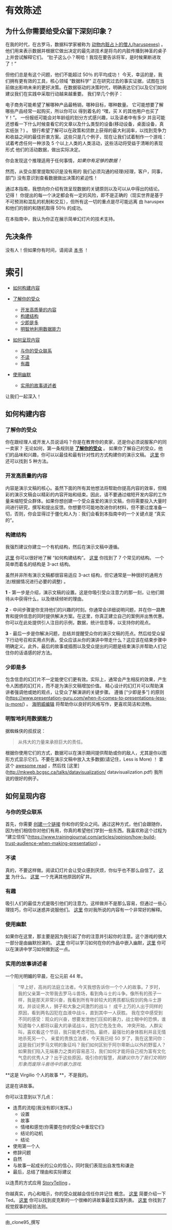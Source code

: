 # 有效陈述

## 为什么你需要给受众留下深刻印象？

在我的时代，在古罗马，数据科学家被称为 [动物内脏占卜的僧人(haruspexes)](https://en.wikipedia.org/wiki/Haruspex) 。
他们用来表示数据并根据它做出决定的最先进技术是将鸟的内脏传播到神圣的桌子上并尝试解释它们。
“肚子这么小？啊哈！我现在要告诉将军，是时候果断进攻了！”

但他们总是有这个问题，他们不能超过 50％ 的平均成功！
今天，幸运的是，我们拥有更有效的工具，核心领域 “数据科学” 正在研究过去的事实证据，试图在当前做出影响未来的更好决策。在数据驱动的决策时代，明确表达它们以及它们如何建议我们在实践中采取行动越来越重要。
我们举几个例子：

电子商务可能希望了解哪种产品最畅销，哪种目标，哪种数量。
它可能想要了解哪些产品经常一起购买，所以你可以
得到着名的 “嘿，买 X 的其他用户也买了 Y！”。
一份报纸可能会对年龄组的划分方式感兴趣，以及读者中有多少
并且可能还想看一下什么时候查看它的文章以及什么类型的设备(移动设备，桌面设备，真实纸张？) 。
银行希望了解可以在政策和贷款上获得的最大利润率，以找到竞争力和收益之间的最佳折衷方案。这些只是几个例子，现在让我们试着制作一个游戏：
试着考虑任何一种涉及 5 个以上人类的人类活动，这些活动将受益于清晰的表现形式
他们的活动数据，做出实际决定。

你会发现这个推理适用于任何事情，_如果你有足够的数据！_

然而，从受众那里提取知识是没有用的
我们必须沟通的经理(经理，客户，同事，部门)
没有意识到查看数据做出决策的紧迫性！

通过本指南，我想向你介绍有效呈现数据的关键原则以及可以从中得出的结论。 
记得！ 你提出的每一个决定都会有一定的风险，即不是正确的（现实世界是基于不可预测和混乱的机制和交互），但所有这一切的重点是尽可能远离 由 haruspex 和他们的弱的和随机取得 50％ 的成功。

在本指南中，我认为你正在展示简单幻灯片的技术支持。

## 先决条件
没有人！但如果你有时间，请阅读 [本书](https://www.amazon.it/Pyramid-Principle-BarbaraMinto/dp/0273710516) ！

# 索引
- [如何构建内容](#如何构建内容)
- [了解你的受众](#了解你的受众)
    - [开发高质量的内容](#开发高质量的内容)
    - [构建结构](#构建结构)
    - [少即是多](#少即是多)
    - [明智地利用数据能力](#明智地利用数据能力)

- [如何呈现内容](#如何呈现内容)
    - [与你的受众联系](#与你的受众联系)
    - [不读](#不读)
    - [有趣](#有趣)
- [使用幽默](#使用幽默)
    - [实用的故事讲述者](#实用的故事讲述者)

让我们一起深入！

## 如何构建内容

### 了解你的受众
你在跟经理人或开发人员说话吗？你是在教育你的卖家，还是你必须说服客户的同一卖家？
无论如何，第一条规则是 [**了解你的受众**](https://www.asme.org/career-education/articles/public-speaking/public-speaking-know-your-audience) 。
如果你了解自己的受众，他们的品味和兴趣，你可以以最佳和最有针对性的方式构建你的演示文稿。 [这里](https://www.ethos3.com/2009/10/5-ways-to-get-to-know-your-audience/) 你还可以找到 5 种方法。

### 开发高质量的内容
内容是演示文稿的核心。虽然下面的所有其他想法将帮助你提高内容的效率，但精彩的演示文稿会以精彩的内容开始和结束。因此，请不要通过缩短开发内容的工作量来缩短受众群体。如果你想创建一个受众喜爱的演示文稿，你将需要投入大量时间进行研究，撰写和提出反馈。你想要尽可能地改进你的材料，但不要过度准备一切，否则，你会显得过于僵化和人为：我们会看到本指南中的一个关键点是 “真实的”。

### 构建结构
我强烈建议你建立一个有机结构，然后在演示文稿中遵循。

[这里](https://virtualspeech.com/blog/how-to-structure-your-presentation) 你可以很好地了解 “如何构建结构”。
[这里](https://visme.co/blog/presentation-structure/) 你找到了 7 个常见的结构。
一个简单而着名的结构是 3-act 结构。

虽然并非所有演示文稿都很容易适应 3-act 结构，但它通常是一种很好的通用方法(根据情况进行必要的调整) 。

**1** - 第一步是介绍，演示文稿的设置。这是你吸引受众注意力的那一刻，让他们期待从中获得什么，以及继续倾听的理由。

**2** - 中间步骤是你支持他们的兴趣的时刻。你通常会详细说明问题，并在你一路教育和提供信息的同时提供解决方案。在这里，你真正建立自己的案例并出售优惠。你可以在此处提供引人注目的示例，数据，统计信息等，以支持你的观点。

**3** - 最后一步是你解决问题，总结并提醒受众你的演示文稿的亮点。然后给受众留下行动号召和实用点列表。受众应该从你的演讲中带走什么？这应该在结束步骤中明确定义。此外，最后的故事或插图以及受众提出的问题是结束演示并帮助人们记住你的话语感的好方法。

### 少即是多
包含信息的幻灯片不一定能使它们更有效。实际上，通常会产生相反的效果，产生令人困惑的幻灯片，而不是为演示文稿增加价值。
精心设计的幻灯片可以帮助演讲者强调他或她的观点，让受众了解演讲的关键步骤。
遵循 [“少即是多”] 的原则(https://www.presentation-guru.com/when-it-comes-to-presentations-less-is-more/) 。
[海明威编辑](http://www.hemingwayapp.com/) 将帮助你以良好的风格写作，更喜欢简洁和流畅。

### 明智地利用数据能力
据蜘蛛侠的叔叔说：
> 从伟大的力量来承担巨大的责任。

根据你使用它们的方式，数据可以在演示期间提供帮助或你的敌人，尤其是你以图形方式显示它们。不要在演示文稿中放入太多数据(请记住，Less is More) ！
拿这个 [awesome read](https://moz.com/blog/data-visualization-principles-lessons-from-tufte) ，然后找 [这里](http://mkweb.bcgsc.ca/talks/datavisualization/ datavisualization.pdf) 我所说的很好的例子。

## 如何呈现内容

### 与你的受众联系
首先，你需要 [创建一个链接](https://www.forbes.com/sites/lisaroepe/2017/03/14/6-ways-to-connect-with-your-audience-during-a-presentation/#73e158396516) 你和你的受众之间。通过这种方式，他们会跟随你，因为他们相信你对他们有用，你真的希望他们学到一些东西。我喜欢称这个过程为 “建立信任”(https://www.trainingjournal.com/articles/opinion/how-build-trust-audience-when-making-presentation) 。

### 不读
真的，不要这样做。阅读幻灯片会让受众感到厌烦，你似乎也不那么自信了。
[这里](https://www.techwell.com/2013/10/give-better-presentation-don-t-read-your-slides) 为什么。
[这里](https://academia.stackexchange.com/questions/76370/why-do-most-people-think-its-a-bad-idea-to-read-from-slides) 一个充满其他原因的矿井。

### 有趣
吸引人们的最佳方式是吸引他们的注意力。这样做并不是那么容易，但通过一些心理技巧，你可以迷惑并说服他们。 [这里](https://www.inc.com/sims-wyeth/how-to-capture-and-hold-audience-attention.html) 你对我所说的内容有一个非常好的解释。

### 使用幽默
如果你在这里，那主要是因为我引起了你的注意并引起你的注意。这个游戏的很大一部分是由幽默扮演的。
[这里](https://www.writersdigest.com/online-editor/how-to-mix-humor-into-your-writing) 你可以学习如何在你的作品中嵌入幽默，[这里](https://www.fastcompany.com/3068891/how-to-incorporate-humor-into-presentations-in-the-most-un-cringeworthy-way) 你可以在演讲中学习如何做到这一点。

### 实用的故事讲述者
一个阳光明媚的早晨，在公元前 44 年。
> “早上好，高尚的法庭立法者。今天我想告诉你一个个人的故事。7 岁时，我的父亲第一次带我去罗马斗兽场，看到角斗士的斗争。像所有的孩子一样，我是那天非常兴奋，我看到所有年龄较大的男孩都玩假剑的角斗士游戏，并谈论男人，狮子和大象之间激烈的战斗！
成千上万的人出于同样的原因，看到两名囚犯在血液中战斗，直到其中一人获胜。
我在空中感受到不同的感受：观众的兴奋，想要发泄他们压抑的暴力，战士眼中的恐惧，谁知道每个人都将以最大的承诺战斗，因为它危及生命。
冲突开始，人群尖叫，喜欢看这个节目，我只能考虑可怕。最终，最强壮的身体胜利并且无情地杀死另一个。
亲爱的贵族立法者，今天我已经 50 岁了，我在这里问你：这是我们对罗马文明的象征吗？我们如何区别于阿尔卑斯山以外的野蛮人？
如果我们陷入无端暴力之类的容易恶习，我们如何才能将自己视为富有文化气息的优秀人才？出于这些原因，吸引你的智慧，_我建议你为了我们文明的形象而废除斗兽场中的暴力游戏._

**这是 Virgilio 个人的故事 **，不是我的。

这是在讲故事。

你可以注意到以下几点：
- 连贯的流程(我没有即兴发挥。)
    - 设置
    - 故事
    - 情绪和感觉(你需要在你的受众中重现它们)
    - 结论的动机
    - 结论
- 使用第一个人
- 修辞问题
- 自然
- 与故事一起成长的公众的信心，同时我们表现出自发性和谦逊
- 最后，总结了理由和实际建议

以连贯的方式应用 [StoryTelling](https://blog.hubspot.com/marketing/storytelling) 。

你越真实，内心和暗示，你的受众就越会信任你并记住
概念。
[这里](https://www.youtube.com/watch?v=Nj-hdQMa3uA) 简要介绍一下 Ted。
[这里](https://www.articulatemarketing.com/blog/22-rules-of-storytelling-from-pixar) 你可以找到皮克斯的一个很棒的讲故事最佳实践列表。
[这里](https://visme.co/blog/visual-storytelling-rules/) 你找到了视觉叙事的经验法则。

----
由_clone95_撰写